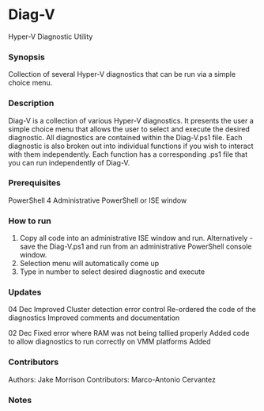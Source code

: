 # Diag-V
Hyper-V Diagnostic Utility

### Synopsis

Collection of several Hyper-V diagnostics that can be run via a simple choice menu.

### Description

Diag-V is a collection of various Hyper-V diagnostics. It presents the user a simple choice menu that allows the user to select and execute the desired diagnostic. All diagnostics are contained within the Diag-V.ps1 file.  Each diagnostic is also broken out into individual functions if you wish to interact with them independently. Each function has a corresponding .ps1 file that you can run independently of Diag-V.

### Prerequisites
PowerShell 4
Administrative PowerShell or ISE window

### How to run

1. Copy all code into an administrative ISE window and run.
    Alternatively - save the Diag-V.ps1 and run from an administrative PowerShell console window.
2. Selection menu will automatically come up
3. Type in number to select desired diagnostic and execute

### Updates
04 Dec
Improved Cluster detection error control
Re-ordered the code of the diagnostics
Improved comments and documentation

02 Dec
Fixed error where RAM was not being tallied properly
Added code to allow diagnostics to run correctly on VMM platforms
Added 

### Contributors

Authors: Jake Morrison
Contributors: Marco-Antonio Cervantez

### Notes

